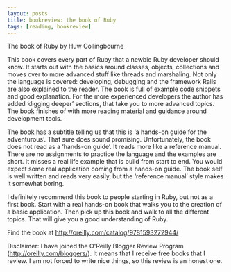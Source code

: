 ```yaml
---
layout: posts
title: bookreview: the book of Ruby
tags: [reading, bookreview]
---
```

The book of Ruby by Huw Collingbourne

This book covers every part of Ruby that a newbie Ruby developer should know. It starts out with the basics around classes, objects, collections and moves over to more advanced stuff like threads and marshaling. Not only the language is covered: developing, debugging and the framework Rails are also explained to the reader. The book is full of example code snippets and good explanation. For the more experienced developers the author has added ‘digging deeper’ sections, that take you to more advanced topics. The book finishes of with more reading material and guidance around development tools.

The book has a subtitle telling us that this is ‘a hands-on guide for the adventurous’. That sure does sound promising. Unfortunately, the book does not read as a ‘hands-on guide’. It reads more like a reference manual. There are no assignments to practice the language and the examples are short. It misses a real life example that is build from start to end. You would expect some real application coming from a hands-on guide. The book self is well written and reads very easily, but the ‘reference manual’ style makes it somewhat boring.

I definitely recommend this book to people starting in Ruby, but not as a first book. Start with a real hands-on book that walks you to the creation of a basic application. Then pick up this book and walk to all the different topics. That will give you a good understanding of Ruby.

Find the book at http://oreilly.com/catalog/9781593272944/

Disclaimer: I have joined the O'Reilly Blogger Review Program (http://oreilly.com/bloggers/). It means that I receive free books that I review. I am not forced to write nice things, so this review is an honest one.